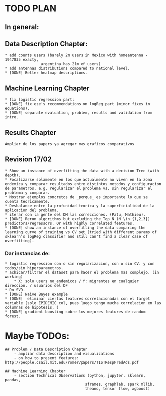 # TODO PLAN

## In general:

## Data Description Chapter:
    * add counts users (barely 2m users in Mexico with homeantenna - 1947835 exacty, 
                    argentina has 21m of users)
    * add antennas distributions compared to national level.
    * [DONE] Better heatmap descriptions.

## Machine Learning Chapter 
    * fix logistic regression part:
    * [DONE] fix eze's recommendations on logReg part (minor fixes in equations).
    * [DONE] separate evaluation, problem, results and validation from intro.

## Results Chapter
    Ampliar de los papers ya agregar mas graficos comparativos

## Revision 17/02
    * Show an instance of overfitting the data with a decision Tree (with depth).
    * Focalizarse solamente en los que actualmente no viven en la zona endemica y comparar resultados entre distintos metodos y configuracion de parametros. e.g. regularizar el problema vs. sin regularizar el problema y comparar.
    * Mostrar ejemplos concretos de _porque_ es importante lo que se cuenta teoricamente.
    * Desbalance entre la profunidad teorica y la superficialidad de la aplicacion del problema.
    * iterar con la gente del DM las correcciones. (Patu, Mathieu).
    * [DONE] Rerun algorithms but excluding the Top N (N \in {1,2,3}) predictors/regressors. Or with highly correlated features.
    * [DONE] show an instance of overfitting the data comparing the learning curve of training vs CV set (tried with different params of sklearn's logReg classifier and still can't find a clear case of overfitting). 

### Dar instancias de:
    * logistic regression con o sin regularizacion, con o sin CV. y con todos/sin hiperparametros.
    * achicar/filtrar el dataset para hacer el problema mas complejo. (in working) 
        * X: solo users no_endemicos / Y: migrantes en cualquier direccion. / usuarios del DF
    * Do SVD.
    * [DONE] Naive Bayes example
    * [DONE]  eliminar ciertas features correlacionadas con el target variable (solo EPIDEMIC col, pues luego tengo mucha correlacion en las columnas de hipotesis, )
    * [DONE] gradient boosting sobre los mejores features de random forest.

# Maybe TODOs:
    ## Problem / Data Description Chapter
        - ampliar data description and visualizations
        - on how to present features: http://people.csail.mit.edu/romer/papers/TISTRespPredAds.pdf 

    ## Machine Learning Chapter
        - section Technical Observations (python, jupyter, sklearn, pandas, 
                                        sframes, graphlab, spark mllib, 
                                        theano, tensor flow, xgboost)

